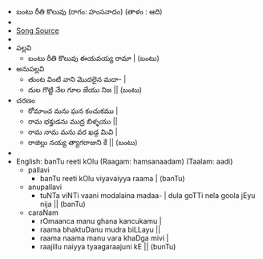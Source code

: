 - బంటు రీతి కొలువు (రాగం: హంసనాదం) (తాళం : ఆది)
-
- [Song Source](https://te.wikisource.org/wiki/%E0%B0%AC%E0%B0%82%E0%B0%9F%E0%B1%81_%E0%B0%B0%E0%B1%80%E0%B0%A4%E0%B0%BF_%E0%B0%95%E0%B1%8A%E0%B0%B2%E0%B1%81%E0%B0%B5%E0%B1%81)
-
- పల్లవి
	- బంటు రీతి కొలువు ఈయవయ్య రామా | (బంటు)
- అనుపల్లవి
	- తుంట వింటి వాని మొదలైన మదా- |
	- దుల గొట్టి నేల గూల జేయు నిజ || (బంటు)
- చరణం
	- రోమాంచ మను ఘన కంచుకము |
	- రామ భక్తుడను ముద్ర బిళ్ళయు ||
	- రామ నామ మను వర ఖడ్గ మివి |
	- రాజిల్లు నయ్య త్యాగరాజుని కే || (బంటు)
-
- English: banTu reeti kOlu (Raagam: hamsanaadam) (Taalam: aadi)
	- pallavi
		- banTu reeti kOlu viyavaiyya raama | (banTu)
	- anupallavi
		- tuNTa viNTi vaani modalaina madaa- | dula goTTi nela goola jEyu nija || (banTu)
	- caraNam
		- rOmaanca manu ghana kancukamu |
		- raama bhaktuDanu mudra biLLayu ||
		- raama naama manu vara khaDga mivi |
		- raajillu naiyya tyaagaraajuni kE || (bunTu)